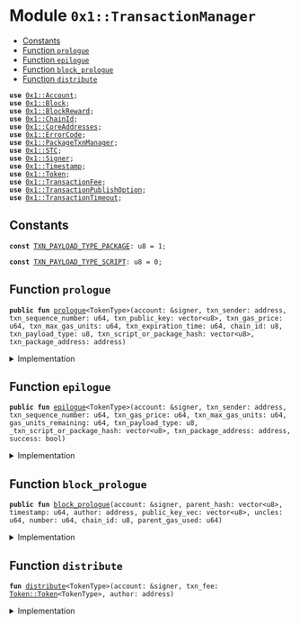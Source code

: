 
<a name="0x1_TransactionManager"></a>

# Module `0x1::TransactionManager`



-  [Constants](#@Constants_0)
-  [Function `prologue`](#0x1_TransactionManager_prologue)
-  [Function `epilogue`](#0x1_TransactionManager_epilogue)
-  [Function `block_prologue`](#0x1_TransactionManager_block_prologue)
-  [Function `distribute`](#0x1_TransactionManager_distribute)


<pre><code><b>use</b> <a href="Account.md#0x1_Account">0x1::Account</a>;
<b>use</b> <a href="Block.md#0x1_Block">0x1::Block</a>;
<b>use</b> <a href="BlockReward.md#0x1_BlockReward">0x1::BlockReward</a>;
<b>use</b> <a href="ChainId.md#0x1_ChainId">0x1::ChainId</a>;
<b>use</b> <a href="CoreAddresses.md#0x1_CoreAddresses">0x1::CoreAddresses</a>;
<b>use</b> <a href="ErrorCode.md#0x1_ErrorCode">0x1::ErrorCode</a>;
<b>use</b> <a href="PackageTxnManager.md#0x1_PackageTxnManager">0x1::PackageTxnManager</a>;
<b>use</b> <a href="STC.md#0x1_STC">0x1::STC</a>;
<b>use</b> <a href="Signer.md#0x1_Signer">0x1::Signer</a>;
<b>use</b> <a href="Timestamp.md#0x1_Timestamp">0x1::Timestamp</a>;
<b>use</b> <a href="Token.md#0x1_Token">0x1::Token</a>;
<b>use</b> <a href="TransactionFee.md#0x1_TransactionFee">0x1::TransactionFee</a>;
<b>use</b> <a href="TransactionPublishOption.md#0x1_TransactionPublishOption">0x1::TransactionPublishOption</a>;
<b>use</b> <a href="TransactionTimeout.md#0x1_TransactionTimeout">0x1::TransactionTimeout</a>;
</code></pre>



<a name="@Constants_0"></a>

## Constants


<a name="0x1_TransactionManager_TXN_PAYLOAD_TYPE_PACKAGE"></a>



<pre><code><b>const</b> <a href="TransactionManager.md#0x1_TransactionManager_TXN_PAYLOAD_TYPE_PACKAGE">TXN_PAYLOAD_TYPE_PACKAGE</a>: u8 = 1;
</code></pre>



<a name="0x1_TransactionManager_TXN_PAYLOAD_TYPE_SCRIPT"></a>



<pre><code><b>const</b> <a href="TransactionManager.md#0x1_TransactionManager_TXN_PAYLOAD_TYPE_SCRIPT">TXN_PAYLOAD_TYPE_SCRIPT</a>: u8 = 0;
</code></pre>



<a name="0x1_TransactionManager_prologue"></a>

## Function `prologue`



<pre><code><b>public</b> <b>fun</b> <a href="TransactionManager.md#0x1_TransactionManager_prologue">prologue</a>&lt;TokenType&gt;(account: &signer, txn_sender: address, txn_sequence_number: u64, txn_public_key: vector&lt;u8&gt;, txn_gas_price: u64, txn_max_gas_units: u64, txn_expiration_time: u64, chain_id: u8, txn_payload_type: u8, txn_script_or_package_hash: vector&lt;u8&gt;, txn_package_address: address)
</code></pre>



<details>
<summary>Implementation</summary>


<pre><code><b>public</b> <b>fun</b> <a href="TransactionManager.md#0x1_TransactionManager_prologue">prologue</a>&lt;TokenType&gt;(
    account: &signer,
    txn_sender: address,
    txn_sequence_number: u64,
    txn_public_key: vector&lt;u8&gt;,
    txn_gas_price: u64,
    txn_max_gas_units: u64,
    txn_expiration_time: u64,
    chain_id: u8,
    txn_payload_type: u8,
    txn_script_or_package_hash: vector&lt;u8&gt;,
    txn_package_address: address,
) {
    // Can only be invoked by genesis account
    <b>assert</b>(
        <a href="Signer.md#0x1_Signer_address_of">Signer::address_of</a>(account) == <a href="CoreAddresses.md#0x1_CoreAddresses_GENESIS_ADDRESS">CoreAddresses::GENESIS_ADDRESS</a>(),
        <a href="Errors.md#0x1_Errors_requires_address">Errors::requires_address</a>(<a href="Errors.md#0x1_Errors_PROLOGUE_ACCOUNT_DOES_NOT_EXIST">Errors::PROLOGUE_ACCOUNT_DOES_NOT_EXIST</a>()),
    );
    // Check that the chain ID stored on-chain matches the chain ID
    // specified by the transaction
    <b>assert</b>(<a href="ChainId.md#0x1_ChainId_get">ChainId::get</a>() == chain_id, <a href="Errors.md#0x1_Errors_invalid_argument">Errors::invalid_argument</a>(<a href="Errors.md#0x1_Errors_PROLOGUE_BAD_CHAIN_ID">Errors::PROLOGUE_BAD_CHAIN_ID</a>()));
    <a href="Account.md#0x1_Account_txn_prologue">Account::txn_prologue</a>&lt;TokenType&gt;(
        account,
        txn_sender,
        txn_sequence_number,
        txn_public_key,
        txn_gas_price,
        txn_max_gas_units,
    );
    <b>assert</b>(
        <a href="TransactionTimeout.md#0x1_TransactionTimeout_is_valid_transaction_timestamp">TransactionTimeout::is_valid_transaction_timestamp</a>(txn_expiration_time),
        <a href="Errors.md#0x1_Errors_invalid_argument">Errors::invalid_argument</a>(<a href="Errors.md#0x1_Errors_PROLOGUE_TRANSACTION_EXPIRED">Errors::PROLOGUE_TRANSACTION_EXPIRED</a>()),
    );
    <b>if</b> (txn_payload_type == <a href="TransactionManager.md#0x1_TransactionManager_TXN_PAYLOAD_TYPE_PACKAGE">TXN_PAYLOAD_TYPE_PACKAGE</a>) {
        <b>assert</b>(
            <a href="TransactionPublishOption.md#0x1_TransactionPublishOption_is_module_allowed">TransactionPublishOption::is_module_allowed</a>(<a href="Signer.md#0x1_Signer_address_of">Signer::address_of</a>(account)),
            <a href="Errors.md#0x1_Errors_invalid_argument">Errors::invalid_argument</a>(<a href="Errors.md#0x1_Errors_PROLOGUE_MODULE_NOT_ALLOWED">Errors::PROLOGUE_MODULE_NOT_ALLOWED</a>()),
        );
        <a href="PackageTxnManager.md#0x1_PackageTxnManager_package_txn_prologue">PackageTxnManager::package_txn_prologue</a>(
            account,
            txn_sender,
            txn_package_address,
            txn_script_or_package_hash,
        );
    } <b>else</b> <b>if</b> (txn_payload_type == <a href="TransactionManager.md#0x1_TransactionManager_TXN_PAYLOAD_TYPE_SCRIPT">TXN_PAYLOAD_TYPE_SCRIPT</a>) {
        <b>assert</b>(
            <a href="TransactionPublishOption.md#0x1_TransactionPublishOption_is_script_allowed">TransactionPublishOption::is_script_allowed</a>(
                <a href="Signer.md#0x1_Signer_address_of">Signer::address_of</a>(account),
                &txn_script_or_package_hash,
            ),
            <a href="Errors.md#0x1_Errors_invalid_argument">Errors::invalid_argument</a>(<a href="Errors.md#0x1_Errors_PROLOGUE_SCRIPT_NOT_ALLOWED">Errors::PROLOGUE_SCRIPT_NOT_ALLOWED</a>()),
        );
    };
}
</code></pre>



</details>

<a name="0x1_TransactionManager_epilogue"></a>

## Function `epilogue`



<pre><code><b>public</b> <b>fun</b> <a href="TransactionManager.md#0x1_TransactionManager_epilogue">epilogue</a>&lt;TokenType&gt;(account: &signer, txn_sender: address, txn_sequence_number: u64, txn_gas_price: u64, txn_max_gas_units: u64, gas_units_remaining: u64, txn_payload_type: u8, _txn_script_or_package_hash: vector&lt;u8&gt;, txn_package_address: address, success: bool)
</code></pre>



<details>
<summary>Implementation</summary>


<pre><code><b>public</b> <b>fun</b> <a href="TransactionManager.md#0x1_TransactionManager_epilogue">epilogue</a>&lt;TokenType&gt;(
    account: &signer,
    txn_sender: address,
    txn_sequence_number: u64,
    txn_gas_price: u64,
    txn_max_gas_units: u64,
    gas_units_remaining: u64,
    txn_payload_type: u8,
    _txn_script_or_package_hash: vector&lt;u8&gt;,
    txn_package_address: address,
    // txn execute success or fail.
    success: bool,
) {
    <b>assert</b>(
        <a href="Signer.md#0x1_Signer_address_of">Signer::address_of</a>(account) == <a href="CoreAddresses.md#0x1_CoreAddresses_GENESIS_ADDRESS">CoreAddresses::GENESIS_ADDRESS</a>(),
        <a href="Errors.md#0x1_Errors_requires_address">Errors::requires_address</a>(<a href="Errors.md#0x1_Errors_ENOT_GENESIS_ACCOUNT">Errors::ENOT_GENESIS_ACCOUNT</a>()),
    );
    <a href="Account.md#0x1_Account_txn_epilogue">Account::txn_epilogue</a>&lt;TokenType&gt;(
        account,
        txn_sender,
        txn_sequence_number,
        txn_gas_price,
        txn_max_gas_units,
        gas_units_remaining,
    );
    <b>if</b> (txn_payload_type == <a href="TransactionManager.md#0x1_TransactionManager_TXN_PAYLOAD_TYPE_PACKAGE">TXN_PAYLOAD_TYPE_PACKAGE</a>) {
        <a href="PackageTxnManager.md#0x1_PackageTxnManager_package_txn_epilogue">PackageTxnManager::package_txn_epilogue</a>(
            account,
            txn_sender,
            txn_package_address,
            success,
        );
    }
}
</code></pre>



</details>

<a name="0x1_TransactionManager_block_prologue"></a>

## Function `block_prologue`



<pre><code><b>public</b> <b>fun</b> <a href="TransactionManager.md#0x1_TransactionManager_block_prologue">block_prologue</a>(account: &signer, parent_hash: vector&lt;u8&gt;, timestamp: u64, author: address, public_key_vec: vector&lt;u8&gt;, uncles: u64, number: u64, chain_id: u8, parent_gas_used: u64)
</code></pre>



<details>
<summary>Implementation</summary>


<pre><code><b>public</b> <b>fun</b> <a href="TransactionManager.md#0x1_TransactionManager_block_prologue">block_prologue</a>(
    account: &signer,
    parent_hash: vector&lt;u8&gt;,
    timestamp: u64,
    author: address,
    public_key_vec: vector&lt;u8&gt;,
    uncles: u64,
    number: u64,
    chain_id: u8,
    parent_gas_used: u64,
) {
    // Can only be invoked by genesis account
    <b>assert</b>(
        <a href="Signer.md#0x1_Signer_address_of">Signer::address_of</a>(account) == <a href="CoreAddresses.md#0x1_CoreAddresses_GENESIS_ADDRESS">CoreAddresses::GENESIS_ADDRESS</a>(),
        <a href="Errors.md#0x1_Errors_requires_address">Errors::requires_address</a>(<a href="Errors.md#0x1_Errors_ENOT_GENESIS_ACCOUNT">Errors::ENOT_GENESIS_ACCOUNT</a>()),
    );
    <a href="Timestamp.md#0x1_Timestamp_update_global_time">Timestamp::update_global_time</a>(account, timestamp);
    // Check that the chain ID stored on-chain matches the chain ID
    // specified by the transaction
    <b>assert</b>(<a href="ChainId.md#0x1_ChainId_get">ChainId::get</a>() == chain_id, <a href="Errors.md#0x1_Errors_invalid_argument">Errors::invalid_argument</a>(<a href="Errors.md#0x1_Errors_PROLOGUE_BAD_CHAIN_ID">Errors::PROLOGUE_BAD_CHAIN_ID</a>()));
    //get previous author for distribute txn_fee
    <b>let</b> previous_author = <a href="Block.md#0x1_Block_get_current_author">Block::get_current_author</a>();
    <b>let</b> txn_fee = <a href="TransactionFee.md#0x1_TransactionFee_distribute_transaction_fees">TransactionFee::distribute_transaction_fees</a>&lt;<a href="STC.md#0x1_STC">STC</a>&gt;(account);
    <a href="TransactionManager.md#0x1_TransactionManager_distribute">distribute</a>(account, txn_fee, previous_author);
    <b>let</b> reward = <a href="Block.md#0x1_Block_process_block_metadata">Block::process_block_metadata</a>(
        account,
        parent_hash,
        author,
        timestamp,
        uncles,
        number,
        parent_gas_used,
    );
    <a href="BlockReward.md#0x1_BlockReward_process_block_reward">BlockReward::process_block_reward</a>(account, number, reward, author, public_key_vec);
}
</code></pre>



</details>

<a name="0x1_TransactionManager_distribute"></a>

## Function `distribute`



<pre><code><b>fun</b> <a href="TransactionManager.md#0x1_TransactionManager_distribute">distribute</a>&lt;TokenType&gt;(account: &signer, txn_fee: <a href="Token.md#0x1_Token_Token">Token::Token</a>&lt;TokenType&gt;, author: address)
</code></pre>



<details>
<summary>Implementation</summary>


<pre><code><b>fun</b> <a href="TransactionManager.md#0x1_TransactionManager_distribute">distribute</a>&lt;TokenType&gt;(account: &signer, txn_fee: <a href="Token.md#0x1_Token">Token</a>&lt;TokenType&gt;, author: address) {
    <b>let</b> value = <a href="Token.md#0x1_Token_value">Token::value</a>&lt;TokenType&gt;(&txn_fee);
    <b>if</b> (value &gt; 0) {
        <a href="Account.md#0x1_Account_deposit_to">Account::deposit_to</a>&lt;TokenType&gt;(account, author, txn_fee);
    } <b>else</b> {
        <a href="Token.md#0x1_Token_destroy_zero">Token::destroy_zero</a>&lt;TokenType&gt;(txn_fee);
    }
}
</code></pre>



</details>
